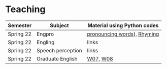 # Teaching

| Semester | Subject | Material using Python codes |
|---|---|---|
| Spring 22 | Engpro | [pronouncing words](https://github.com/MK316/workshop22/raw/main/class02_voca.ipynb)), [Rhyming](../class03_pronunciation.ipynb) |
| Spring 22 | Engling | links |
| Spring 22 | Speech perception | links |
| Spring 22 | Graduate English | [W07](https://github.com/MK316/Classroom/blob/main/Week07_Ch05.ipynb), [W08](https://github.com/MK316/Classroom/blob/main/Week08_Ch05.ipynb) |

